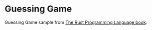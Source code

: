 # Guessing Game

Guessing Game sample from [The Rust Programming Language book](https://doc.rust-lang.org/book/second-edition/).
